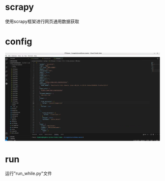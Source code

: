 # scrapy
使用scrapy框架进行网页通用数据获取
# config
![image](https://github.com/wtfk123/scrapy/blob/main/%E7%88%AC%E8%99%AB%E9%85%8D%E7%BD%AE%E9%A1%B9.png)
# run
运行"run_while.py"文件
